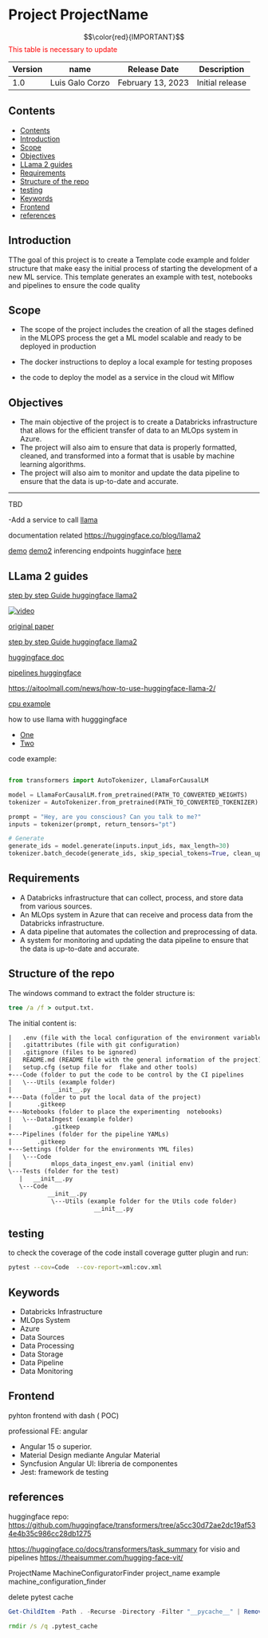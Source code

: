# Project ProjectName

$$\color{red}{IMPORTANT}$$
<span style="color:red"> This table is necessary to update </span>

| Version | name | Release Date | Description |
| ------- |---------| ------------ | ----------- |
| 1.0     | Luis Galo Corzo |February 13, 2023 | Initial release |
<!-- PULL_REQUESTS_TABLE -->
<!-- cspell:ignore Databricks LANTEK -->
<!-- cspell:disable -->

## Contents

- [Contents](#contents)
- [Introduction](#introduction)
- [Scope](#scope)
- [Objectives](#objectives)
- [LLama 2 guides](#llama-2-guides)
- [Requirements](#requirements)
- [Structure of the repo](#structure-of-the-repo)
- [testing](#testing)
- [Keywords](#keywords)
- [Frontend](#frontend)
- [references](#references)

<!-- cspell:enable -->
## Introduction

TThe goal of this project is to create a Template  code example and folder structure  that make easy the initial process of starting the development of a new ML service. This template generates an example with test, notebooks and pipelines to ensure the code quality

## Scope

- The scope of the project includes the creation of all the stages defined in the MLOPS process the get a ML model scalable and ready to be deployed in production

- The docker instructions to deploy a local example for testing proposes

- the code to deploy the model as a service in the cloud wit Mlflow

## Objectives

- The main objective of the project is to create a Databricks infrastructure that allows for the efficient transfer of data to an MLOps system in Azure.
- The project will also aim to ensure that data is properly formatted, cleaned, and transformed into a format that is usable by machine learning algorithms.
- The project will also aim to monitor and update the data pipeline to ensure that the data is up-to-date and accurate.
  
-----------------------------------------------------
TBD

-Add a service  to call [llama](https://github.com/facebookresearch/llama?fbclid=IwAR0Ngm1SeDDfj6fmSmo-C7e8ERAjUdmD2JvCnR2G_HCez4hFqQw3viCWKOg)

 documentation related
<https://huggingface.co/blog/llama2>

[demo](https://huggingface.co/blog/llama2#demo)
[demo2](https://labs.perplexity.ai/)
inferencing endpoints hugginface [here](https://huggingface.co/docs/inference-endpoints/index)

## LLama 2 guides

[step by step Guide huggingface llama2](https://www.pinecone.io/learn/llama-2/)

[![video](https://markdown-videos.vercel.app/youtube/6iHVJyX2e50)](https://youtu.be/6iHVJyX2e50)

[original paper](https://ai.meta.com/research/publications/llama-2-open-foundation-and-fine-tuned-chat-models/)

[step by step Guide huggingface llama2](https://huggingface.co/blog/llama2)

[huggingface doc](https://huggingface.co/docs/transformers/main/en/model_doc/llama2)

[pipelines huggingface](https://huggingface.co/docs/transformers/v4.17.0/en/pipeline_tutorial)

<https://aitoolmall.com/news/how-to-use-huggingface-llama-2/>

[cpu example](https://github.com/randaller/llama-cpu)

how to use llama with hugggingface

- [One](https://github.com/randaller/llama-cpu)
- [Two](https://huggingface.co/docs/transformers/main/en/model_doc/llama2)

code example:

``` python

from transformers import AutoTokenizer, LlamaForCausalLM

model = LlamaForCausalLM.from_pretrained(PATH_TO_CONVERTED_WEIGHTS)
tokenizer = AutoTokenizer.from_pretrained(PATH_TO_CONVERTED_TOKENIZER)

prompt = "Hey, are you conscious? Can you talk to me?"
inputs = tokenizer(prompt, return_tensors="pt")

# Generate
generate_ids = model.generate(inputs.input_ids, max_length=30)
tokenizer.batch_decode(generate_ids, skip_special_tokens=True, clean_up_tokenization_spaces=False)[0]
```

## Requirements

- A Databricks infrastructure that can collect, process, and store data from various sources.
- An MLOps system in Azure that can receive and process data from the Databricks infrastructure.
- A data pipeline that automates the collection and preprocessing of data.
- A system for monitoring and updating the data pipeline to ensure that the data is up-to-date and accurate.

## Structure of the repo

The windows command to extract the folder structure is:

 ``` cmd
 tree /a /f > output.txt.
```

The initial content is:

 ``` txt
|   .env (file with the local configuration of the environment variables)
|   .gitattributes (file with git configuration)
|   .gitignore (files to be ignored)
|   README.md (README file with the general information of the project)
|   setup.cfg (setup file for  flake and other tools)
+---Code (folder to put the code to be control by the CI pipelines
|   \---Utils (example folder)
|           __init__.py
+---Data (folder to put the local data of the project)
|       .gitkeep
+---Notebooks (folder to place the experimenting  notebooks)
|   \---DataIngest (example folder)
|           .gitkeep
+---Pipelines (folder for the pipeline YAMLs)
|       .gitkeep
+---Settings (folder for the environments YML files)
|   \---Code
|           mlops_data_ingest_env.yaml (initial env)
\---Tests (folder for the test)
    |   __init__.py
    \---Code
            __init__.py
             \---Utils (example folder for the Utils code folder)
                         __init__.py
```

## testing

to check the coverage of the code install coverage gutter plugin and run:

``` bash
pytest --cov=Code  --cov-report=xml:cov.xml
```

## Keywords

- Databricks Infrastructure
- MLOps System
- Azure
- Data Sources
- Data Processing
- Data Storage
- Data Pipeline
- Data Monitoring

## Frontend

pyhton frontend with dash ( POC)

professional FE:
angular

- Angular 15 o superior.
- Material Design mediante Angular Material
- Syncfusion Angular UI: libreria de componentes
- Jest: framework de testing

## references

huggingface repo:
<https://github.com/huggingface/transformers/tree/a5cc30d72ae2dc19af534e4b35c986cc28db1275>

<https://huggingface.co/docs/transformers/task_summary>
 for visio and pipelines
<https://theaisummer.com/hugging-face-vit/>

ProjectName MachineConfiguratorFinder
project_name  example machine_configuration_finder

delete pytest cache

``` powershell
Get-ChildItem -Path . -Recurse -Directory -Filter "__pycache__" | Remove-Item -Recurse -Force
```

```cmd
rmdir /s /q .pytest_cache

```
